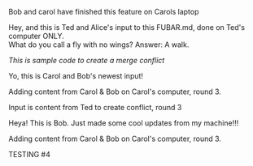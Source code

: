Bob and carol have finished this feature on Carols laptop


Hey, and this is Ted and Alice's input to this FUBAR.md, done on Ted's computer ONLY.  
What do you call a fly with no wings?  Answer: A walk.


*This is sample code to create a merge conflict*

Yo, this is Carol and Bob's newest input!  


Adding content from Carol & Bob on Carol's computer, round 3.

Input is content from Ted to create conflict, round 3


Heya!  This is Bob.  Just made some cool updates from my machine!!!

Adding content from Carol & Bob on Carol's computer, round 3.


TESTING #4